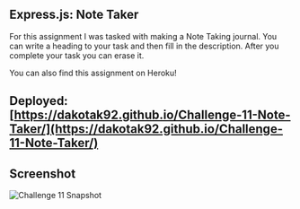 ## Express.js: Note Taker

For this assignment I was tasked with making a Note Taking journal. You can write a heading to your task and then fill in the description. After you complete your task you can erase it.

You can also find this assignment on Heroku!

## Deployed: [https://dakotak92.github.io/Challenge-11-Note-Taker/](https://dakotak92.github.io/Challenge-11-Note-Taker/)

## Screenshot
![Challenge 11 Snapshot](https://github.com/DakotaK92/Challenge-11-Note-Taker/assets/46942706/69aa494c-b449-4f27-86f5-1197f5333f7e)
